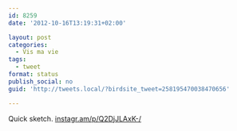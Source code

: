 ```yaml
---
id: 8259
date: '2012-10-16T13:19:31+02:00'

layout: post
categories:
  - Vis ma vie
tags:
  - tweet
format: status
publish_social: no
guid: 'http://tweets.local/?birdsite_tweet=258195470038470656'

---
```


Quick sketch. [instagr.am/p/Q2DjJLAxK-/](http://instagr.am/p/Q2DjJLAxK-/)